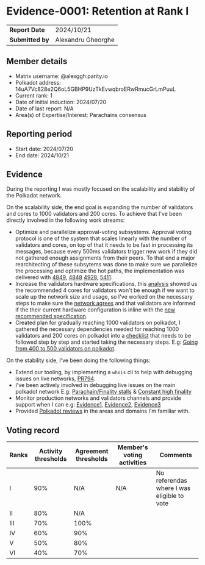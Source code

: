 # Evidence-0001: Retention at Rank I

|                 |                                                                                             |
| --------------- | ------------------------------------------------------------------------------------------- |
| **Report Date** | 2024/10/21                                                                                  |
| **Submitted by**| Alexandru Gheorghe                                                                          |


## Member details

- Matrix username: @alexggh:parity.io
- Polkadot address: 14uA7Vc828e2Q6oL5GBHP9UzTkEvwqbroERwRmucGrLmPuuL
- Current rank: 1
- Date of initial induction: 2024/07/20
- Date of last report: N/A
- Area(s) of Expertise/Interest: Parachains consensus


## Reporting period

- Start date: 2024/07/20
- End date: 2024/10/21


## Evidence
During the reporting I was mostly focused on the scalability and stability of the Polkadot network.

On the scalability side, the end goal is expanding the number of validators and cores to 1000 validators and 200 cores. To achieve that I've been directly involved in the following work streams:

- Optimize and parallelize approval-voting subsystems. Approval voting protocol is one of the system that scales linearly with the number of validators and cores, on top of that it needs to be  fast in processing its messages, because every 500ms validators trigger new work if they did not gathered enough assignments from their peers. To that end a major rearchitecting of these subsytems was done to make sure we parallelize the processing and optimize the hot paths, the implementation was delivered with [4849](https://github.com/paritytech/polkadot-sdk/pull/4849), [4848](https://github.com/paritytech/polkadot-sdk/pull/4848) [4928](https://github.com/paritytech/polkadot-sdk/pull/4928), [5411](https://github.com/paritytech/polkadot-sdk/pull/5411).
- Increase the validators hardware specifications, this [analysis](https://forum.polkadot.network/t/rfc-increasing-recommended-minimum-core-count-for-reference-hardware/8156) showed us the recommended 4 cores for validators won't be enough if we want to scale up the network size and usage, so I've worked on the necessary steps to make sure the [network agrees](https://polkadot.subsquare.io/referenda/1051) and that validators are informed if the their current hardware configuration is inline with the [new recommended specification](https://github.com/paritytech/polkadot-sdk/pull/5127).
- Created plan for gradually reaching 1000 validators on polkadot, I gathered the necessary dependencies needed for reaching 1000 validators and 200 cores on polkadot into a [checklist](https://github.com/paritytech/polkadot-sdk/issues/5867) that needs to be followed step by step and started taking the necessary steps. E.g: [Going from 400 to 500 validators on polkadot](https://polkadot.subsquare.io/referenda/1200).


On the stability side, I've been doing the following things:
- Extend our tooling, by implementing a `whois` cli to help with debugging issues on live networks, [PR794](https://github.com/paritytech/polkadot-introspector/pull/794).
- I've been actively involved in debugging live issues on the main polkadot network E.g: [Parachain/Finality stalls](https://forum.polkadot.network/t/2024-09-17-polkadot-finality-lag-slow-parachain-production-immediately-after-runtime-upgrade-post-mortem/10057) & [Constant high finality](https://github.com/paritytech/project-mythical/issues/213#issuecomment-2297028051)
- Monitor production networks and validators channels and provide support when I can e.g: [Evidence1](https://matrix.to/#/!LhjZccBOqFNYKLdmbb:polkadot.builders/$172483314110VdvXX:parity.io?via=parity.io&via=matrix.org&via=corepaper.org), [Evidence2](https://matrix.to/#/!LhjZccBOqFNYKLdmbb:polkadot.builders/$17291518211dYsEi:parity.io?via=parity.io&via=matrix.org&via=corepaper.org), [Evidence3](https://matrix.to/#/!NZrbtteFeqYKCUGQtr:matrix.parity.io/$17265749343cYdwX:parity.io?via=parity.io&via=corepaper.org&via=matrix.org)
- Provided [Polkadot reviews](https://github.com/paritytech/polkadot-sdk/pulls?q=is%3Apr+reviewed-by%3Aalexggh+sort%3Aupdated-desc) in the areas and domains I'm familiar with.



## Voting record

|  Ranks | Activity thresholds | Agreement thresholds | Member's voting activities | Comments |
|---|---|---|---|---|
|I  |90%   |N/A   |N/A | No referendas where I was eligible to vote  |
|II |80%   |N/A   |   |  |
|III|70%   |100%  |   |  |
|IV |60%   |90%   |   |  |
|V  |50%   |80%   |   |  |
|VI |40%   |70%   |   |  |

